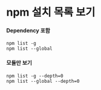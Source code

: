 # npm 설치 목록 보기
#### Dependency 포함
```
npm list -g
npm list --global
```

#### 모듈만 보기
```
npm list -g --depth=0
npm list --global --depth=0
```
